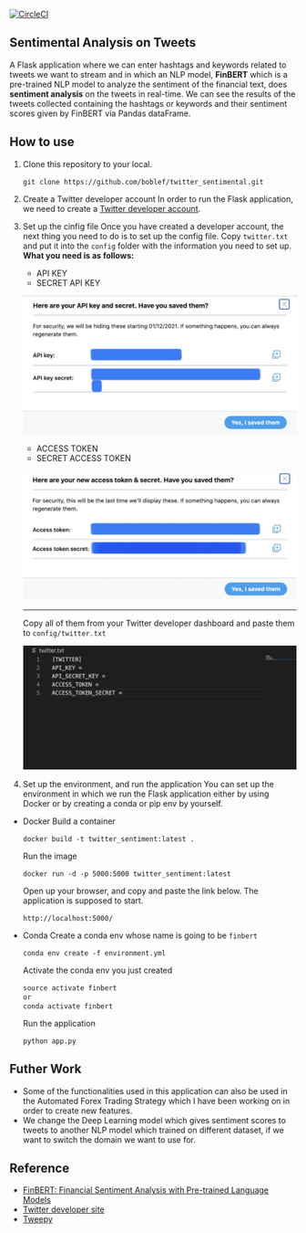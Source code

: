 [![CircleCI](https://circleci.com/gh/boblef/twitter_sentimental.svg?style=svg)](https://app.circleci.com/pipelines/github/boblef/twitter_sentimental)

## Sentimental Analysis on Tweets

A Flask application where we can enter hashtags and keywords related to tweets we want to stream and in which an NLP model, <strong>FinBERT</strong> which is a pre-trained NLP model to analyze the sentiment of the financial text, does <strong>sentiment analysis</strong> on the tweets in real-time.
We can see the results of the tweets collected containing the hashtags or keywords and their sentiment scores given by FinBERT via Pandas dataFrame.

## How to use

1. Clone this repository to your local.
   ```
   git clone https://github.com/boblef/twitter_sentimental.git
   ```
2. Create a Twitter developer account
   In order to run the Flask application, we need to create a [Twitter developer account](https://developer.twitter.com/en/apply-for-access).
   <br>
3. Set up the cinfig file
   Once you have created a developer account, the next thing you need to do is to set up the config file.
   Copy `twitter.txt` and put it into the `config` folder with the information you need to set up.
   <strong>What you need is as follows:</strong>

   - API KEY
   - SECRET API KEY

   ![APIKEYS](/images/APIKEY_screenshot.JPG)

   - ACCESS TOKEN
   - SECRET ACCESS TOKEN

   ![TOKENS](/images/TOKEN_screenshot.JPG)

    <hr>

   Copy all of them from your Twitter developer dashboard and paste them to `config/twitter.txt`

   ![Twitter_config](/images/twitter_config.png)
   <br>

4. Set up the environment, and run the application
   You can set up the environment in which we run the Flask application either by using Docker or by creating a conda or pip env by yourself.

- Docker
  Build a container
  ```
  docker build -t twitter_sentiment:latest .
  ```
  Run the image
  ```
  docker run -d -p 5000:5000 twitter_sentiment:latest
  ```
  Open up your browser, and copy and paste the link below. The application is supposed to start.
  ```
  http://localhost:5000/
  ```
- Conda
  Create a conda env whose name is going to be `finbert`
  ```
  conda env create -f environment.yml
  ```
  Activate the conda env you just created
  ```
  source activate finbert
  or
  conda activate finbert
  ```
  Run the application
  ```
  python app.py
  ```

## Futher Work

- Some of the functionalities used in this application can also be used in the Automated Forex Trading Strategy which I have been working on in order to create new features.
- We change the Deep Learning model which gives sentiment scores to tweets to another NLP model which trained on different dataset, if we want to switch the domain we want to use for.

## Reference

- [FinBERT: Financial Sentiment Analysis with Pre-trained Language Models](https://arxiv.org/pdf/1908.10063.pdf)
- [Twitter developer site](https://developer.twitter.com/en/apply-for-access)
- [Tweepy](http://docs.tweepy.org/en/latest/)
